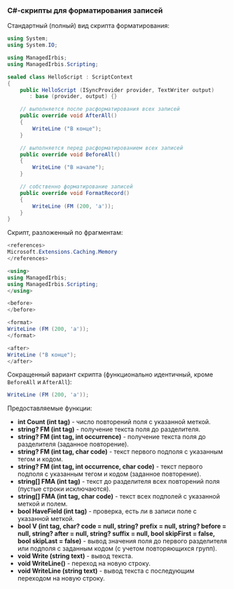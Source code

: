 ﻿### C#-скрипты для форматирования записей

Стандартный (полный) вид скрипта форматирования:

```c#
using System;
using System.IO;

using ManagedIrbis;
using ManagedIrbis.Scripting;

sealed class HelloScript : ScriptContext
{
    public HelloScript (ISyncProvider provider, TextWriter output)
       : base (provider, output) {}

    // выполняется после расформатирования всех записей
    public override void AfterAll()
    {
        WriteLine ("В конце");
    }

    // выполняется перед расформатированием всех записей
    public override void BeforeAll()
    {
        WriteLine ("В начале");
    }

    // собственно форматирование записей
    public override void FormatRecord()
    {
        WriteLine (FM (200, 'a'));
    }
}
```

Скрипт, разложенный по фрагментам:

```c#
<references>
Microsoft.Extensions.Caching.Memory
</references>

<using>
using ManagedIrbis;
using ManagedIrbis.Scripting;
</using>

<before>
</before>

<format>
WriteLine (FM (200, 'a'));
</format>

<after>
WriteLine ("В конце");
</after>
```

Сокращенный вариант скрипта (функционально идентичный, кроме `BeforeAll` и `AfterAll`):

```c#
WriteLine (FM (200, 'a'));
```

Предоставляемые функции:

* **int Count (int tag)** - число повторений поля с указанной меткой.
* **string? FM (int tag)** - получение текста поля до разделителя.
* **string? FM (int tag, int occurrence)** - получение текста поля до разделителя (заданное повторение).
* **string? FM (int tag, char code)** - текст первого подполя с указанным тегом и кодом.
* **string? FM (int tag, int occurrence, char code)** - текст первого подполя с указанным тегом и кодом (заданное повторение).
* **string[] FMA (int tag)** - текст до разделителя всех повторений поля (пустые строки исключаются).
* **string[] FMA (int tag, char code)** - текст всех подполей с указанной меткой и полем.
* **bool HaveField (int tag)** - проверка, есть ли в записи поле с указанной меткой.
* **bool V (int tag, char? code = null, string? prefix = null, string? before = null, string? after = null, string? suffix = null, bool skipFirst = false, bool skipLast = false)** - вывод значения поля до первого разделителя или подполя с заданным кодом (с учетом повторяющихся групп).
* **void Write (string text)** - вывод текста.
* **void WriteLine()** - переход на новую строку.
* **void WriteLine (string text)** - вывод текста с последующим переходом на новую строку.
